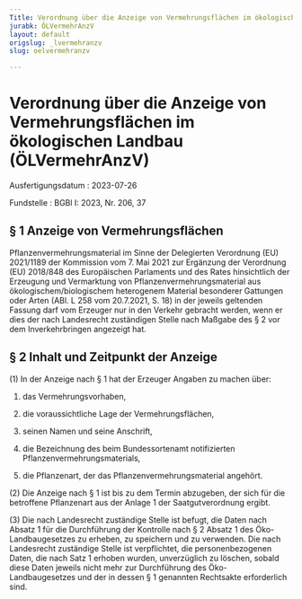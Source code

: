 ```yaml
---
Title: Verordnung über die Anzeige von Vermehrungsflächen im ökologischen Landbau
jurabk: ÖLVermehrAnzV
layout: default
origslug: _lvermehranzv
slug: oelvermehranzv

---
```


# Verordnung über die Anzeige von Vermehrungsflächen im ökologischen Landbau (ÖLVermehrAnzV)

Ausfertigungsdatum
:   2023-07-26

Fundstelle
:   BGBl I: 2023, Nr. 206, 37

[^f826929_06_BJNR0CE0C0023]:     Notifiziert gemäß der Richtlinie (EU) 2015/1535 des Europäischen
    Parlaments und des Rates vom 9. September 2015 über ein
    Informationsverfahren auf dem Gebiet der technischen Vorschriften und
    der Vorschriften für die Dienste der Informationsgesellschaft (ABl. L
    241 vom 17.9.2015, S. 1).


## § 1 Anzeige von Vermehrungsflächen

Pflanzenvermehrungsmaterial im Sinne der Delegierten Verordnung (EU)
2021/1189 der Kommission vom 7. Mai 2021 zur Ergänzung der Verordnung
(EU) 2018/848 des Europäischen Parlaments und des Rates hinsichtlich
der Erzeugung und Vermarktung von Pflanzenvermehrungsmaterial aus
ökologischem/biologischem heterogenem Material besonderer Gattungen
oder Arten (ABl. L 258 vom 20.7.2021, S. 18) in der jeweils geltenden
Fassung darf vom Erzeuger nur in den Verkehr gebracht werden, wenn er
dies der nach Landesrecht zuständigen Stelle nach Maßgabe des § 2 vor
dem Inverkehrbringen angezeigt hat.


## § 2 Inhalt und Zeitpunkt der Anzeige

(1) In der Anzeige nach § 1 hat der Erzeuger Angaben zu machen über:

1.  das Vermehrungsvorhaben,


2.  die voraussichtliche Lage der Vermehrungsflächen,


3.  seinen Namen und seine Anschrift,


4.  die Bezeichnung des beim Bundessortenamt notifizierten
    Pflanzenvermehrungsmaterials,


5.  die Pflanzenart, der das Pflanzenvermehrungsmaterial angehört.




(2) Die Anzeige nach § 1 ist bis zu dem Termin abzugeben, der sich für
die betroffene Pflanzenart aus der Anlage 1 der Saatgutverordnung
ergibt.

(3) Die nach Landesrecht zuständige Stelle ist befugt, die Daten nach
Absatz 1 für die Durchführung der Kontrolle nach § 2 Absatz 1 des Öko-
Landbaugesetzes zu erheben, zu speichern und zu verwenden. Die nach
Landesrecht zuständige Stelle ist verpflichtet, die personenbezogenen
Daten, die nach Satz 1 erhoben wurden, unverzüglich zu löschen, sobald
diese Daten jeweils nicht mehr zur Durchführung des Öko-
Landbaugesetzes und der in dessen § 1 genannten Rechtsakte
erforderlich sind.

